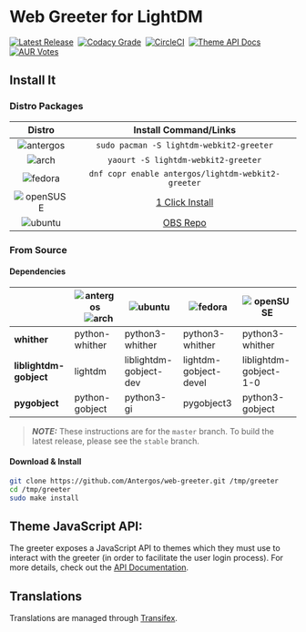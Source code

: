 # Web Greeter for LightDM
[![Latest Release][release]](https://github.com/Antergos/web-greeter/releases)  &nbsp;[![Codacy Grade][codacy]](https://www.codacy.com/app/Antergos/web-greeter) &nbsp;[![CircleCI][circleci]](https://circleci.com/gh/Antergos/web-greeter) &nbsp;[![Theme API Docs][api]](https://doclets.io/Antergos/web-greeter/stable) &nbsp;[![AUR Votes][aur]](https://aur.archlinux.org/packages/lightdm-webkit2-greeter)

## Install It

### Distro Packages
|Distro|Install Command/Links|
|:---:|:---:|
|![antergos][antergos]|`sudo pacman -S lightdm-webkit2-greeter`|
|![arch][arch]        |`yaourt -S lightdm-webkit2-greeter`|
|![fedora][fedora]    |`dnf copr enable antergos/lightdm-webkit2-greeter`|
|![openSUSE][openSUSE]|[1 Click Install](https://software.opensuse.org/ymp/home:antergos/openSUSE_Leap_42.2/lightdm-webkit2-greeter.ymp?base=openSUSE%3ALeap%3A42.2&query=lightdm-webkit2-greeter)|
|![ubuntu][ubuntu]    |[OBS Repo](https://software.opensuse.org/download.html?project=home:antergos&package=lightdm-webkit2-greeter)|

### From Source

#### Dependencies
|                       | ![antergos][antergos] &nbsp;&nbsp; ![arch][arch] | ![ubuntu][ubuntu]    | ![fedora][fedora]   | ![openSUSE][openSUSE] | 
|-----------------------|--------------------------------------------------|----------------------|---------------------|-----------------------|
|**whither**            |python-whither                                    |python3-whither       |python3-whither      |python3-whither        |
|**liblightdm-gobject** |lightdm                                           |liblightdm-gobject-dev|lightdm-gobject-devel|liblightdm-gobject-1-0 |
|**pygobject**          |python-gobject                                    |python3-gi            |pygobject3           |python3-gobject        |

> ***NOTE:*** These instructions are for the `master` branch. To build the latest release, please see the `stable` branch.

#### Download & Install
```sh
git clone https://github.com/Antergos/web-greeter.git /tmp/greeter
cd /tmp/greeter
sudo make install
```

## Theme JavaScript API:
The greeter exposes a JavaScript API to themes which they must use to interact with the greeter (in order to facilitate the user login process). For more details, check out the [API Documentation](https://doclets.io/Antergos/web-greeter/stable). 


## Translations
Translations are managed through [Transifex](https://www.transifex.com/faidoc/antergos/lightdm-webkit2-greeter/).


[antergos]: https://dl.dropboxusercontent.com/u/60521097/logo-square26x26.png "antergos"
[arch]: https://dl.dropboxusercontent.com/u/60521097/archlogo26x26.png "arch"
[fedora]: https://dl.dropboxusercontent.com/u/60521097/fedora-logo.png "fedora"
[openSUSE]: https://dl.dropboxusercontent.com/u/60521097/Geeko-button-bling7.png "openSUSE"
[ubuntu]: https://dl.dropboxusercontent.com/u/60521097/ubuntu_orange_hex.png "ubuntu"

[release]: https://img.shields.io/github/release/Antergos/web-greeter.svg?style=flat-square "Latest Release"
[codacy]: https://img.shields.io/codacy/grade/43c95c8c0e3749b8afa3bfd2b6edf541.svg?style=flat-square "Codacy Grade"
[circleci]: https://img.shields.io/circleci/project/Antergos/web-greeter/master.svg?style=flat-square "CI Status"
[api]: https://img.shields.io/badge/API--Docs-ready-brightgreen.svg?style=flat-square "Theme API Docs"
[aur]: https://img.shields.io/aur/votes/lightdm-webkit2-greeter.svg?maxAge=2592000&style=flat-square "AUR Votes"
